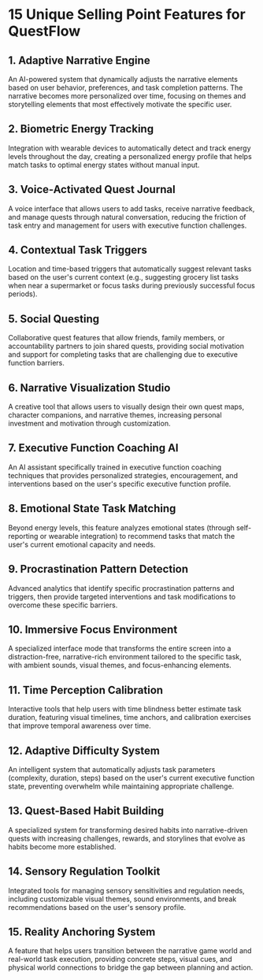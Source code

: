 # 15 Unique Selling Point Features for QuestFlow

## 1. Adaptive Narrative Engine
An AI-powered system that dynamically adjusts the narrative elements based on user behavior, preferences, and task completion patterns. The narrative becomes more personalized over time, focusing on themes and storytelling elements that most effectively motivate the specific user.

## 2. Biometric Energy Tracking
Integration with wearable devices to automatically detect and track energy levels throughout the day, creating a personalized energy profile that helps match tasks to optimal energy states without manual input.

## 3. Voice-Activated Quest Journal
A voice interface that allows users to add tasks, receive narrative feedback, and manage quests through natural conversation, reducing the friction of task entry and management for users with executive function challenges.

## 4. Contextual Task Triggers
Location and time-based triggers that automatically suggest relevant tasks based on the user's current context (e.g., suggesting grocery list tasks when near a supermarket or focus tasks during previously successful focus periods).

## 5. Social Questing
Collaborative quest features that allow friends, family members, or accountability partners to join shared quests, providing social motivation and support for completing tasks that are challenging due to executive function barriers.

## 6. Narrative Visualization Studio
A creative tool that allows users to visually design their own quest maps, character companions, and narrative themes, increasing personal investment and motivation through customization.

## 7. Executive Function Coaching AI
An AI assistant specifically trained in executive function coaching techniques that provides personalized strategies, encouragement, and interventions based on the user's specific executive function profile.

## 8. Emotional State Task Matching
Beyond energy levels, this feature analyzes emotional states (through self-reporting or wearable integration) to recommend tasks that match the user's current emotional capacity and needs.

## 9. Procrastination Pattern Detection
Advanced analytics that identify specific procrastination patterns and triggers, then provide targeted interventions and task modifications to overcome these specific barriers.

## 10. Immersive Focus Environment
A specialized interface mode that transforms the entire screen into a distraction-free, narrative-rich environment tailored to the specific task, with ambient sounds, visual themes, and focus-enhancing elements.

## 11. Time Perception Calibration
Interactive tools that help users with time blindness better estimate task duration, featuring visual timelines, time anchors, and calibration exercises that improve temporal awareness over time.

## 12. Adaptive Difficulty System
An intelligent system that automatically adjusts task parameters (complexity, duration, steps) based on the user's current executive function state, preventing overwhelm while maintaining appropriate challenge.

## 13. Quest-Based Habit Building
A specialized system for transforming desired habits into narrative-driven quests with increasing challenges, rewards, and storylines that evolve as habits become more established.

## 14. Sensory Regulation Toolkit
Integrated tools for managing sensory sensitivities and regulation needs, including customizable visual themes, sound environments, and break recommendations based on the user's sensory profile.

## 15. Reality Anchoring System
A feature that helps users transition between the narrative game world and real-world task execution, providing concrete steps, visual cues, and physical world connections to bridge the gap between planning and action.
